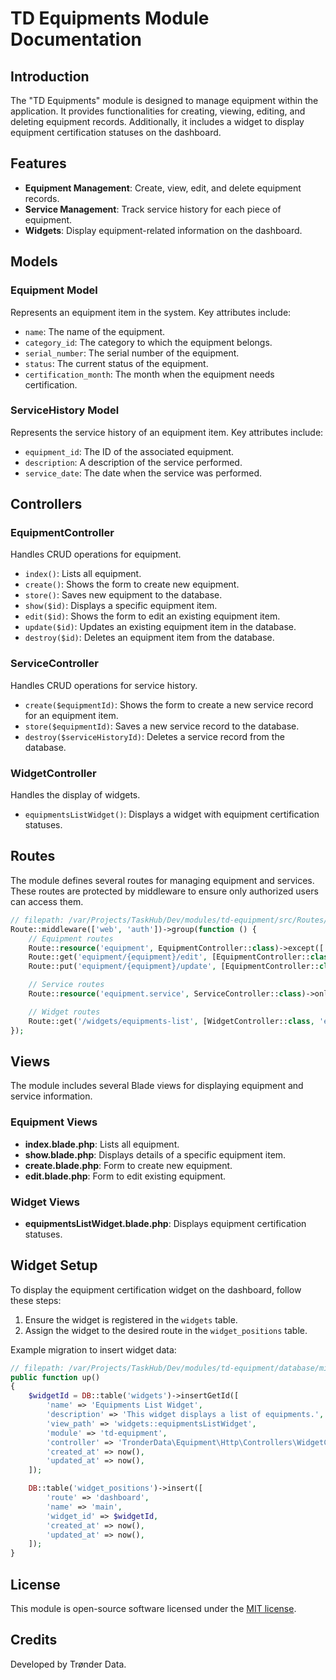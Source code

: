 # TD Equipments Module Documentation

## Introduction
The "TD Equipments" module is designed to manage equipment within the application. It provides functionalities for creating, viewing, editing, and deleting equipment records. Additionally, it includes a widget to display equipment certification statuses on the dashboard.

## Features
- **Equipment Management**: Create, view, edit, and delete equipment records.
- **Service Management**: Track service history for each piece of equipment.
- **Widgets**: Display equipment-related information on the dashboard.

## Models
### Equipment Model
Represents an equipment item in the system. Key attributes include:
- `name`: The name of the equipment.
- `category_id`: The category to which the equipment belongs.
- `serial_number`: The serial number of the equipment.
- `status`: The current status of the equipment.
- `certification_month`: The month when the equipment needs certification.

### ServiceHistory Model
Represents the service history of an equipment item. Key attributes include:
- `equipment_id`: The ID of the associated equipment.
- `description`: A description of the service performed.
- `service_date`: The date when the service was performed.

## Controllers
### EquipmentController
Handles CRUD operations for equipment.
- `index()`: Lists all equipment.
- `create()`: Shows the form to create new equipment.
- `store()`: Saves new equipment to the database.
- `show($id)`: Displays a specific equipment item.
- `edit($id)`: Shows the form to edit an existing equipment item.
- `update($id)`: Updates an existing equipment item in the database.
- `destroy($id)`: Deletes an equipment item from the database.

### ServiceController
Handles CRUD operations for service history.
- `create($equipmentId)`: Shows the form to create a new service record for an equipment item.
- `store($equipmentId)`: Saves a new service record to the database.
- `destroy($serviceHistoryId)`: Deletes a service record from the database.

### WidgetController
Handles the display of widgets.
- `equipmentsListWidget()`: Displays a widget with equipment certification statuses.

## Routes
The module defines several routes for managing equipment and services. These routes are protected by middleware to ensure only authorized users can access them.

```php
// filepath: /var/Projects/TaskHub/Dev/modules/td-equipment/src/Routes/web.php
Route::middleware(['web', 'auth'])->group(function () {
    // Equipment routes
    Route::resource('equipment', EquipmentController::class)->except(['edit', 'update']);
    Route::get('equipment/{equipment}/edit', [EquipmentController::class, 'edit'])->name('equipment.edit');
    Route::put('equipment/{equipment}/update', [EquipmentController::class, 'update'])->name('equipment.update');

    // Service routes
    Route::resource('equipment.service', ServiceController::class)->only(['create', 'store', 'destroy']);

    // Widget routes
    Route::get('/widgets/equipments-list', [WidgetController::class, 'equipmentsListWidget'])->name('widgets.equipmentsListWidget');
});
```

## Views
The module includes several Blade views for displaying equipment and service information.

### Equipment Views
- **index.blade.php**: Lists all equipment.
- **show.blade.php**: Displays details of a specific equipment item.
- **create.blade.php**: Form to create new equipment.
- **edit.blade.php**: Form to edit existing equipment.

### Widget Views
- **equipmentsListWidget.blade.php**: Displays equipment certification statuses.

## Widget Setup
To display the equipment certification widget on the dashboard, follow these steps:
1. Ensure the widget is registered in the `widgets` table.
2. Assign the widget to the desired route in the `widget_positions` table.

Example migration to insert widget data:
```php
// filepath: /var/Projects/TaskHub/Dev/modules/td-equipment/database/migrations/2025_03_01_100007_insert_widget_row.php
public function up()
{
    $widgetId = DB::table('widgets')->insertGetId([
        'name' => 'Equipments List Widget',
        'description' => 'This widget displays a list of equipments.',
        'view_path' => 'widgets::equipmentsListWidget',
        'module' => 'td-equipment',
        'controller' => 'TronderData\Equipment\Http\Controllers\WidgetController@equipmentsListWidget',
        'created_at' => now(),
        'updated_at' => now(),
    ]);

    DB::table('widget_positions')->insert([
        'route' => 'dashboard',
        'name' => 'main',
        'widget_id' => $widgetId,
        'created_at' => now(),
        'updated_at' => now(),
    ]);
}
```

## License
This module is open-source software licensed under the [MIT license](https://opensource.org/licenses/MIT).

## Credits
Developed by Trønder Data.
